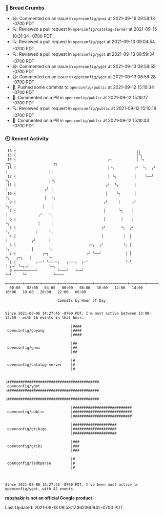 ### 🍞 Bread Crumbs

 * 😃: Commented on an issue in `openconfig/gnmi` at 2021-09-16 09:58:13 -0700 PDT
 * 🔍: Reviewed a pull request in  `openconfig/catalog-server` at 2021-09-15 18:31:34 -0700 PDT
 * 🔍: Reviewed a pull request in  `openconfig/ygot` at 2021-09-13 09:04:54 -0700 PDT
 * 🔍: Reviewed a pull request in  `openconfig/ygot` at 2021-09-13 08:59:34 -0700 PDT
 * 😃: Commented on an issue in `openconfig/ygot` at 2021-09-13 08:58:55 -0700 PDT
 * 😃: Commented on an issue in `openconfig/ygot` at 2021-09-13 08:56:28 -0700 PDT
 * 🚢: Pushed some commits to `openconfig/public` at 2021-09-12 15:10:34 -0700 PDT
 * 💬: Commented on a PR in  `openconfig/public` at 2021-09-12 15:10:17 -0700 PDT
 * 🔍: Reviewed a pull request in  `openconfig/public` at 2021-09-12 15:10:18 -0700 PDT
 * 💬: Commented on a PR in  `openconfig/public` at 2021-09-12 15:10:03 -0700 PDT

### 🕘 Recent Activity
```
 16 ┼                                                       ╭╮
 15 ┤                                                       │╰╮
 14 ┤                                          ╭╮           │ ╰╮    ╭─╮                   ╭╮
 13 ┤                                          │╰╮         ╭╯  ╰╮  ╭╯ │                   ││
 12 ┤                                          │ ╰╮        │    ╰──╯  ╰╮                  │╰╮
 11 ┤                                         ╭╯  ╰╮       │           │                 ╭╯ │
 10 ┤                                         │    ╰╮      │           ╰╮                │  ╰╮
  9 ┤                                        ╭╯     │     ╭╯            ╰╮               │   │
  7 ┤                                        │      ╰╮    │              │              ╭╯   ╰╮
  6 ┤                                        │       │    │              ╰╮             │     │
  5 ┤                                       ╭╯       ╰╮  ╭╯               ╰╮            │     ╰╮
  4 ┤                                       │         │  │                 │           ╭╯      │
  3 ┤                                 ╭─╮  ╭╯         ╰╮ │                 ╰╮          │       ╰╮
  2 ┤            ╭─╮                 ╭╯ ╰──╯           │ │                  ╰╮   ╭─╮   │        ╰╮
  1 ┤         ╭──╯ ╰────╮   ╭───╮  ╭─╯                 ╰─╯                   │ ╭─╯ ╰─╮╭╯         ╰─╮
  0 ┼─────────╯         ╰───╯   ╰──╯                                         ╰─╯     ╰╯            ╰────
    +───────+───────+───────+───────+───────+───────+───────+───────+───────+───────+───────+───────+────
  00:00   02:00   04:00   06:00   08:00   10:00   12:00   14:00   16:00   18:00   20:00   22:00   00:00   

						Commits by Hour of Day


Since 2021-08-06 14:27:46 -0700 PDT, I'm most active between 13:00-13:59 - with 16 events in that hour.

```



```
                              |####
 openconfig/goyang            |####
                              |####

                              |##
 openconfig/gnmi              |##
                              |##

                              |#
 openconfig/catalog-server    |#
                              |#

                              |##########################################
 openconfig/ygot              |##########################################
                              |##########################################

                              |###########################
 openconfig/public            |###########################
                              |###########################

                              |####################
 openconfig/gribigo           |####################
                              |####################

                              |###
 openconfig/gribi             |###
                              |###

                              |#
 openconfig/lsdbparse         |#
                              |#



Since 2021-08-06 14:27:46 -0700 PDT, I've been most active in openconfig/ygot, with 42 events.

```
**[robshakir](mailto:robjs@google.com) is not an official Google product.**  


Last Updated: 2021-09-18 09:53:17.362060941 -0700 PDT
